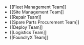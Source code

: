 - [[Fleet Management Team]]
- [[Site Management Team]]
- [[Repair Team]]
- [[Spare Parts Procurement Team]]
- [[Deploy Team]]
- [[Logistics Team]]
- [[FoundryX Team]]